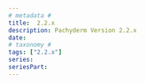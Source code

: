 ```yaml
---
# metadata # 
title:  2.2.x
description: Pachyderm Version 2.2.x 
date: 
# taxonomy #
tags: ["2.2.x"]
series:
seriesPart:
---
```

